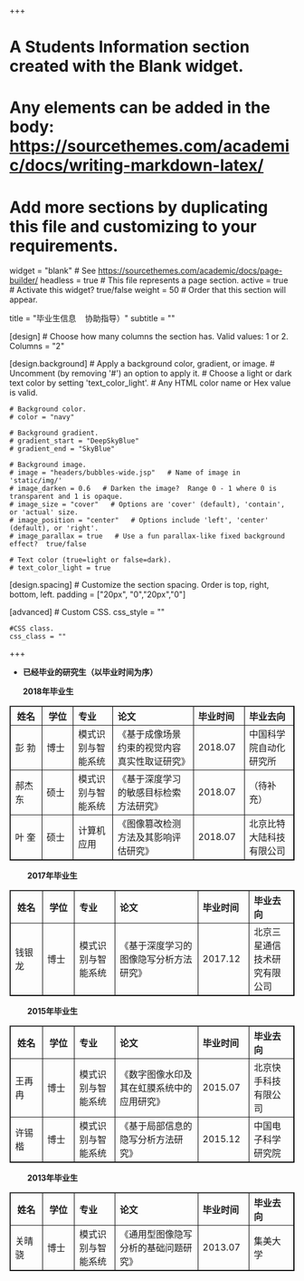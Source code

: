 +++
# A Students Information section created with the Blank widget.
# Any elements can be added in the body: https://sourcethemes.com/academic/docs/writing-markdown-latex/
# Add more sections by duplicating this file and customizing to your requirements.

widget = "blank"  # See https://sourcethemes.com/academic/docs/page-builder/
headless = true  # This file represents a page section.
active = true  # Activate this widget? true/false
weight = 50  # Order that this section will appear.

title = "毕业生信息 &nbsp;&nbsp;&nbsp;协助指导）"
subtitle = ""

[design]
	# Choose how many columns the section has. Valid values: 1 or 2.
	Columns = "2"
	
[design.background]
	# Apply a background color, gradient, or image.
	# Uncomment (by removing '#') an option to apply it.
	# Choose a light or dark text color by setting 'text_color_light'.
	# Any HTML color name or Hex value is valid.
	
	# Background color.
	# color = "navy"
	
	# Background gradient.
	# gradient_start = "DeepSkyBlue"
	# gradient_end = "SkyBlue"
	
	# Background image.
	# image = "headers/bubbles-wide.jsp"   # Name of image in 'static/img/'
	# image_darken = 0.6   # Darken the image?  Range 0 - 1 where 0 is transparent and 1 is opaque.
	# image_size = "cover"   # Options are 'cover' (default), 'contain', or 'actual' size.
	# image_position = "center"   # Options include 'left', 'center' (default), or 'right'.
	# image_parallax = true   # Use a fun parallax-like fixed background effect?  true/false
	
	# Text color (true=light or false=dark).
	# text_color_light = true
	
[design.spacing]
	# Customize the section spacing. Order is top, right, bottom, left.
	padding = ["20px", "0","20px","0"]

[advanced]
	# Custom CSS.
	css_style = ""
	
	#CSS class.
	css_class = ""
+++

- **已经毕业的研究生（以毕业时间为序）**  

  **2018年毕业生**

<table border="1" width ="800" style="border-color: black">
   <tr>
      <th align = "center" width ="80">姓名</th>
      <th align = "center" width ="80">学位</th>
      <th align = "left" width ="120">专业</th>
      <th align = "left" width ="295">论文</th>
      <th align = "left" width ="85">毕业时间</th>
      <th align = "left" width ="140">毕业去向</th>
   </tr>
   <tr>
      <td>彭    勃</td>
      <td>博士</td>
      <td>模式识别与智能系统</td>
      <td>《基于成像场景约束的视觉内容真实性取证研究》</td>
      <td> 2018.07</td>
      <td>中国科学院自动化研究所</td>
   </tr>
      <tr>
      <td>郝杰东</td>
      <td>硕士</td>
      <td>模式识别与智能系统</td>
      <td>《基于深度学习的敏感目标检索方法研究》</td>
      <td> 2018.07</td>
      <td>（待补充）</td>
   </tr>
   <tr>
      <td>叶    奎</td>
      <td>硕士</td>
      <td>计算机应用</td>
      <td>《图像篡改检测方法及其影响评估研究》</td>
      <td> 2018.07</td>
      <td>北京比特大陆科技有限公司</td>
   </tr>
</table>

&nbsp;&nbsp;&nbsp;&nbsp;&nbsp;&nbsp;&nbsp;&nbsp;**2017年毕业生**

<table border="1" width ="800" style="border-color: black">
   <tr>
      <th align = "center" width ="80">姓名</th>
      <th align = "center" width ="80">学位</th>
      <th align = "left" width ="120">专业</th>
      <th align = "left" width ="295">论文</th>
      <th align = "left" width ="85">毕业时间</th>
      <th align = "left" width ="140">毕业去向</th>
   </tr>
   <tr>
      <td>钱银龙</td>
      <td>博士</td>
      <td>模式识别与智能系统</td>
      <td>《基于深度学习的图像隐写分析方法研究》</td>
      <td> 2017.12</td>
      <td>北京三星通信技术研究有限公司</td>
   </tr>
</table>

&nbsp;&nbsp;&nbsp;&nbsp;&nbsp;&nbsp;&nbsp;&nbsp;**2015年毕业生**

<table border="1" width ="800" style="border-color: black">
   <tr>
      <th align = "center" width ="80">姓名</th>
      <th align = "center" width ="80">学位</th>
      <th align = "left" width ="120">专业</th>
      <th align = "left" width ="295">论文</th>
      <th align = "left" width ="85">毕业时间</th>
      <th align = "left" width ="140">毕业去向</th>
   </tr>
   <tr>
      <td>王再冉</td>
      <td>博士</td>
      <td>模式识别与智能系统</td>
      <td>《数字图像水印及其在虹膜系统中的应用研究》</td>
      <td> 2015.07</td>
      <td>北京快手科技有限公司</td>
   </tr>
   <tr>
      <td>许锡楷</td>
      <td>博士</td>
      <td>模式识别与智能系统</td>
      <td>《基于局部信息的隐写分析方法研究》</td>
      <td> 2015.12</td>
      <td>中国电子科学研究院</td>
   </tr>
</table>

&nbsp;&nbsp;&nbsp;&nbsp;&nbsp;&nbsp;&nbsp;&nbsp;**2013年毕业生**

<table border="1" width ="800" style="border-color: black">
   <tr>
      <th align = "center" width ="80">姓名</th>
      <th align = "center" width ="80">学位</th>
      <th align = "left" width ="120">专业</th>
      <th align = "left" width ="295">论文</th>
      <th align = "left" width ="85">毕业时间</th>
      <th align = "left" width ="140">毕业去向</th>
   </tr>
   <tr>
      <td>关晴骁</td>
      <td>博士</td>
      <td>模式识别与智能系统</td>
      <td>《通用型图像隐写分析的基础问题研究》</td>
      <td> 2013.07</td>
      <td>集美大学</td>
   </tr>
</table>